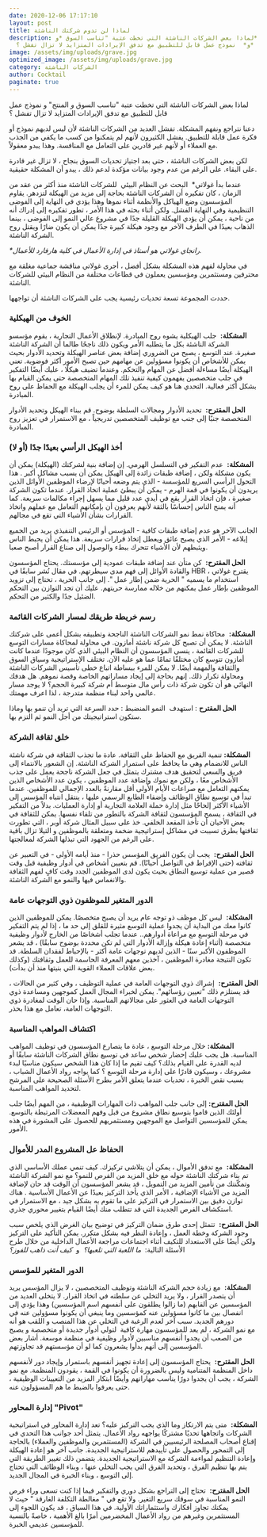 ```yaml
---
date: 2020-12-06 17:17:10
layout: post
title: لماذا لن تدوم شركتك الناشئة
description: لماذا بعض الشركات الناشئة التي تخطت عتبة "تناسب السوق *و*
  المنتج"  *و*  نموذج عمل قابل للتطبيق مع تدفق الإيرادات المتزايد لا تزال تفشل ؟
image: /assets/img/uploads/grave.jpg
optimized_image: /assets/img/uploads/grave.jpg
category: الشركات الناشئة
author: Cocktail
paginate: true
---
```

لماذا بعض الشركات الناشئة التي تخطت عتبة "تناسب السوق *و* المنتج" و نموذج عمل قابل للتطبيق مع تدفق الإيرادات المتزايد لا تزال تفشل ؟

دعنا نتراجع ونفهم المشكلة. تفشل العديد من الشركات الناشئة لأن ليس لديهم نموذج أو فكرة عمل قابلة للتطبيق. يفشل الكثيرون لأنهم لم يتمكنوا من كسب ما يكفي من الجذب مع العملاء أو لأنهم غير قادرين على التعامل مع المنافسة. وهذا يبدو معقولاً. 

لكن بعض الشركات الناشئة ، حتى بعد اجتياز تحديات السوق بنجاح ، لا تزال غير قادرة على البقاء. على الرغم من عدم وجود بيانات مؤكدة لدعم ذلك ، يبدو أن المشكلة حقيقية.

عندما بدأ غولاتي*  البحث عن النظام البيئي  للشركات الناشئة منذ أكثر من عقد من الزمان ، كان تفكيره أن الشركات الناشئة بحاجة إلى مزيد من الهيكلة لتزدهر. يقاوم المؤسسون وضع الهياكل والأنظمة أثناء نموها وهذا يؤدي في النهاية إلى الفوضى التنظيمية وفي النهاية الفشل. ولكن أثناء بحثه في هذا الأمر ، تطور تفكيره إلى إدراك أنه من ناحية ، يمكن أن يؤدي الهيكلة القليلة جدًا في مشروع عالي النمو إلى الفوضى ، بينما الذهاب بعيدًا في الطرف الآخر مع وجود هيكلة كبيرة جدًا يمكن أن يكون ضارًا ويقتل روح الشركة الناشئة.

*\*رانجاي غولاتي هو أستاذ في إدارة الأعمال في كلية هارفارد للأعمال.*

في محاولة لفهم هذه المشكلة بشكل أفضل ، أجرى غولاتي مناقشة جماعية مغلقة مع محترفين ومستثمرين ومؤسسين يعملون في قطاعات مختلفة من النظام البيئي للشركات الناشئة. 

حددت المجموعة تسعة تحديات رئيسية يجب على الشركات الناشئة أن تواجهها.

### الخوف من الهيكلية

**المشكلة:**  جلب الهيكلية  يشوه روح المبادرة. لإنطلاق الأعمال التجارية ، يقوم مؤسسو الشركة الناشئة بكل ما يتطلبه الأمر ويكون ذلك ناجحًا طالما أن الشركة الناشئة صغيرة. عند التوسع ، يصبح من الضروري إضافة بعض عناصر الهيكلة وتحديد الأدوار بحيث يمكن للأشخاص أن يكونوا مسؤولين عن مهامهم حين تصبح الأمور أكثر فوضوية. تعني الهيكلة أيضًا مساءلة أفضل عن المهام والتحكم. وعندما تضيف هيكلًا ، عليك أيضًا التفكير في جلب متخصصين يفهمون كيفية تنفيذ تلك المهام المتخصصة حتى يمكن القيام بها بشكل أكثر فعالية. التحدي هنا هو كيف يمكن للمرء أن يجلب الهيكلة مع الحفاظ على روح المبادرة.

**الحل المقترح:**  تحديد الأدوار ومجالات السلطة بوضوح. قم ببناء الهيكل وتحديد الأدوار المتخصصة جنبًا إلى جنب مع توظيف المتخصصين تدريجياً ، مع الاستمرار في تعزيز روح المبادرة.

### أخذ الهيكل الرأسي بعيدًا جدًا (أو لا)

**المشكلة:**  عدم التفكير في التسلسل الهرمي. إن إضافة بنية لشركتك (الهيكلة) يمكن أن يكون مشكلة ولكن ، إضافة طبقات زائدة إلى الهيكل يمكن أن يسبب مشاكل أكبر . هذا التحول الرأسي السريع للمؤسسة - الذي يتم وضعه أحيانًا لإرضاء الموظفين الأوائل الذين يريدون أن يكونوا في قمة الهرم - يمكن أن يبطئ عملية اتخاذ القرار. عندما تكون الشركة صغيرة ، فإن اتخاذ القرار يقع في أيدي عدد قليل مما يسهل إجراء مكالمات سريعة. كما أنه يمنح الناس إحساسًا بالثقة لأنهم يعرفون أن بإمكانهم التعامل مع عملهم واتخاذ القرارات بشأن الأشياء التي تقع في مجالهم.

الجانب الآخر هو عدم إضافة طبقات كافية - المؤسس أو الرئيس التنفيذي يريد من الجميع إبلاغه - الأمر الذي يصبح عائق ويعطل إتخاذ قرارات سريعة. هذا يمكن أن يحبط الناس ويثبطهم لأن الأشياء تتحرك ببطء والوصول إلى صناع القرار أصبح صعبا.

**الحل المقترح:**  كن متأن عند إضافة طبقات عمودية إلى مؤسستك. يحتاج المؤسسون والقادة الأوائل إلى فهم مدى سيطرتهم. في مقال نُشر سابقًا في HBR ، يقترح غولاتي استخدام ما يسميه " الحرية ضمن إطار عمل ". إلى جانب الحرية ، تحتاج إلى تزويد الموظفين بإطار عمل يمكنهم من خلاله ممارسة حريتهم. عليك أن تجد التوازن بين التحكم الضئيل جدًا والكثير من التحكم.

### رسم خريطة طريقك لمسار الشركات القائمة

**المشكلة:**  محاكاة نمط نمو الشركات الناشئة الناجحة وتطبيقه بشكل أعمى على شركتك الناشئة. لا يمكن أن تصبح كل شركة ناشئة أمازون. في محاولة لمحاكاة مسارات التوسع للشركات القائمة ، ينسى المؤسسون أن النظام البيئي الذي كان موجودًا عندما كانت أمازون تتوسع كان مختلفًا تمامًا عما هو عليه الآن. تختلف الإستراتيجية وسياق السوق والثقافة والمهمة أيضًا. لا يمكن للمرء ببساطة اتباع خطى تأسيس الشركات الناشئة ومحاولة تكرار ذلك. إنهم بحاجة إلى إيجاد مساراتهم الخاصة وقصة نموهم. هل هدفك النهائي هو أن تكون شركة ذات رأس مال متوسط ​​أم شركة كبيرة الحجم؟ لا يوجد مسار عالمي واحد لبناء منظمة متدرجة ، لذا اعرف مهمتك.

**الحل المقترح** : استهدف  النمو المنضبط : حدد السرعة التي تريد أن تنمو بها وماذا ستكون استراتيجيتك من أجل النمو ثم التزم بها.

### خلق ثقافة الشركة

**المشكلة:** تنمية الفريق مع الحفاظ على الثقافة. عادة ما تجذب الثقافة في شركة ناشئة الناس للانضمام وهي ما يحافظ على استمرار الشركة الناشئة. إن الشعور بالانتماء إلى فريق والسعي لتحقيق هدف مشترك يتمثل في جعل الشركة ناجحة يعمل على جذب الأشخاص معًا ، ولكن مع نموك وإضافة عدد الموظفين ، يكون عدد الأشخاص الذين يمكنهم التعامل مع صراعات الأيام الأولى أقل مقارنةً بالعدد الإجمالي للموظفين. عندما تبدأ في توسيع نطاق الوظائف وإضفاء الطابع الرسمي عليها ، ينتقل انتباه المؤسس إلى الأشياء الأكثر إلحاحًا مثل إدارة حملة العلامة التجارية أو إدارة العمليات. بدلاً من التفكير في الثقافة ، يسمح المؤسسون لثقافة الشركة بالتطور من تلقاء نفسها. يمكن للثقافة في بعض الأحيان أن تأخذ المقعد الخلفي. خذ على سبيل المثال شركة أوبر ، التي تطورت ثقافتها بطرق تسببت في مشاكل إستراتيجية ضخمة ومتعلقة بالموظفين و التيلا تزال باقية على الرغم من الجهود التي تبذلها الشركة لمعالجتها.

**الحل المقترح:**  يجب أن يكون الفريق المؤسس حذرا - منذ أيامه الأولى - في التعبير عن ثقافته (حتى الإفراط في التواصل أحيانًا). قم بتعيين أشخاص في أدوار وظيفية قبل وقت قصير من عملية توسيع النطاق بحيث يكون لدى الموظفين الجدد وقت كافٍ لفهم الثقافة والانغماس فيها والنمو مع الشركة الناشئة.

### الدور المتغير للموظفون ذوي التوجهات عامة

**المشكلة:**  ليس كل موظف ذو توجه عام يريد أن يصبح متخصصًا. يمكن للموظفين الذين كانوا معك من البداية أن يجدوا عملية التوسع مثيرة للقلق إلى حد ما ، إذا لم يتم التفكير في مرحلة التوسع مع مراعاة أدوارهم.. عندما تجلب أشخاصًا من الخارج لأدوار وظيفية متخصصة (أثناء إعادة هيكلة وإزالة الأدوار التي لم تكن محددة بوضوح سابقًا) ، قد يشعر الموظفون الأكبر سنًا - الذين لديهم توجهات عامة أكثر - بالإحباط لفقدان السلطة. قد تكون النتيجة مغادرة الموظفين ، آخذين معهم المعرفة الحاسمة للعمل وثقافتك (وكذلك بعض علاقات العملاء القوية التي بنيتها منذ أن بدأت).

**الحل المقترح:**  إشراك ذوي التوجهات العامة في عملية التوظيف ، وفي كثير من الحالات ، قد يستلزم ذلك "تعيين رؤسائهم". يمكن لخبراء المجال العمل كموجهين ومساعدة  ذوي التوجهات العامة في العثور على مجالاتهم المناسبة. وإذا حان الوقت لمغادرة ذوي التوجهات العامة، تعامل مع هذا بحذر.

### اكتشاف المواهب المناسبة

**المشكلة:** خلال مرحلة التوسع ، عادة ما يتصارع المؤسسون في توظيف المواهب المناسبة. هل يجب عليك إحضار شخص ساعد في توسيع نطاق الشركات الناشئة سابقًا أو لديه القدرة على القيام بذلك؟ كيف تقيم ما إذا كان هذا الشخص سيكون مناسبًا لبدء مشروعك ، وسيكون قادرًا على إدارة مرحلة التوسع ؟ كما يواجه رواد الأعمال الشباب ، بسبب نقص الخبرة ، تحديات عندما يتعلق الأمر بطرح الأسئلة الصحيحة على المرشح لتحديد المواهب المناسبة.

**الحل المقترح:** إلى جانب جلب المواهب ذات المهارات الوظيفية ، من المهم أيضًا جلب أولئك الذين قاموا بتوسيع نطاق مشروع من قبل وفهم المعضلات المرتبطة بالتوسع.  يمكن للمؤسسين التواصل مع الموجهين ومستثمريهم للحصول على المشورة في هذه الأمور.

### الحفاظ عل المشروع المدر للأموال

**المشكلة:**  مع تدفق الأموال ، يمكن أن يتلاشى تركيزك. كيف تنمي عملك الأساسي الذي تم بناء شركتك الناشئة حوله مع خلق المزيد من الفرص للنمو؟ مع نمو الشركة الناشئة وتمكّنتك من تأمين المزيد من التمويل ، قد يشعر المؤسسون أن الوقت قد حان لإضافة المزيد من الأشياء الإضافية ، الأمر الذي يأخذ التركيز بعيدًا عن الأعمال الأساسية . هناك توازن دقيق بين الاستمرار في التركيز على ما تقوم به بشكل جيد ، مع الاستمرار في استكشاف الفرص الجديدة التي قد تتطلب منك أيضًا القيام بتغيير محوري جذري.

**الحل المقترح:**  تتمثل إحدى طرق ضمان التركيز في توضيح بيان الغرض الذي يلخص سبب وجود الشركة وخطة العمل ، وإعادة النظر فيه بشكل متكرر. يمكن التأكيد على التركيز ولكن أيضًا على الاستعداد للتكيف أثناء اجتماعات مراجعة الأعمال الداخلية من خلال طرح الأسئلة التالية:  *ما اللعبة التي تلعبها؟*  و  *كيف أنت ذاهب للفوز؟*

### الدور المتغير للمؤسس

**المشكلة:**  مع زيادة حجم الشركة الناشئة وتوظيف المتخصصين ، لا يزال المؤسس يريد أن يتصدر القرار ، ولا يريد التخلي عن سلطته في اتخاذ القرار. لا يتخلى العديد من المؤسسين عن ألقابهم (ما زالوا يطلقون على أنفسهم اسم المؤسسين) وهذا يؤدي إلى انفصال بين ما كانوا مسؤولين عنه كمؤسسين وما ينبغي أن يكونوا مسؤولين عنه في دورهم الجديد. سبب آخر لعدم الرغبة في التخلي عن هذا المنصب و اللقب هو أنه مع نمو الشركة ، لم يعد للمؤسسون مهارة كافية  لتولي أدوار جديدة أو متخصصة و يصبح من الصعب أن يجدوا أنفسهم مناسبين لأدوار وظيفية في منظمة موسعة. أشار بعض المؤسسين إلى أنهم بدأوا يشعرون كما لو أن مؤسستهم قد تجاوزتهم.

**الحل المقترح:**  يحتاج المؤسسون إلى إعادة تجهيز أنفسهم باستمرار وإيجاد دور لأنفسهم داخل المنظمة المتنامية وليس بالضرورة أن يكونوا في القمة ، يقودون المنظمة. مع نمو الشركة ، يجب أن يجدوا دورًا يناسب مهاراتهم وأيضًا ابتكار المزيد من التعيينات الوظيفية ، حتى يعرفوا بالضبط ما هم المسؤولون عنه.

### إدارة المحاور "Pivot"

**المشكلة:**  متى يتم الارتكاز وما الذي يجب التركيز عليه؟ تعد إدارة المحاور في استراتيجية الشركات واتجاهها تحديًا مشتركًا يواجهه رواد الأعمال. يتمثل أحد جوانب هذا التحدي في إقناع أصحاب المصلحة الرئيسيين في الشركة (المستثمرين والموظفين والعملاء) بالحاجة إلى التمحور والحصول على تأييدهم للاستراتيجية الجديدة. جانب آخر هو إعادة الهيكلة وإعادة التنظيم لمواءمة الشركة مع الاستراتيجية الجديدة. يتضمن ذلك تغيير الطريقة التي يتم بها تنظيم الفرق ، وتحديد الفرق التي يجب التخلي عنها ، وبناء الوظائف التي تحتاج إلى التوسع ، وبناء الخبرة في المجال الجديد.

**الحل المقترح:**  تحتاج إلى التراجع بشكل دوري والتفكير فيما إذا كنت تسعى وراء فرص النمو المناسبة في سوقك سريع التغير. ولا تقع في " مغالطة التكلفة الغارقة " حيث لا يمكنك تجاوز أفكارك واستثماراتك الأولية. في هذا السياق ، قد يكون اللجوء إلى المستثمرين وغيرهم من رواد الأعمال المخضرمين أمرًا بالغ الأهمية ، خاصةً بالنسبة للمؤسسين عديمي الخبرة.